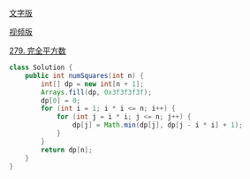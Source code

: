 [文字版](https://programmercarl.com/0279.%E5%AE%8C%E5%85%A8%E5%B9%B3%E6%96%B9%E6%95%B0.html)

[视频版](https://www.bilibili.com/video/BV12P411T7Br)

[279. 完全平方数](https://leetcode.cn/problems/perfect-squares)

```Java
class Solution {
    public int numSquares(int n) {
        int[] dp = new int[n + 1];
        Arrays.fill(dp, 0x3f3f3f3f);
        dp[0] = 0;
        for (int i = 1; i * i <= n; i++) {
            for (int j = i * i; j <= n; j++) {
                dp[j] = Math.min(dp[j], dp[j - i * i] + 1);
            }
        }
        return dp[n];
    }
}
```